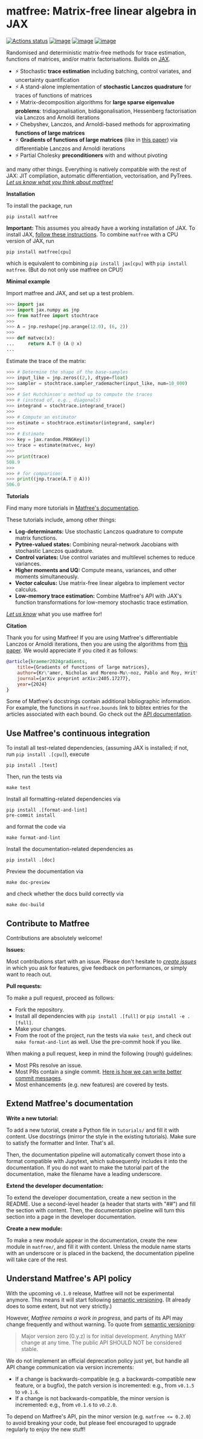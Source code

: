 # matfree: Matrix-free linear algebra in JAX

[![Actions status](https://github.com/pnkraemer/matfree/workflows/ci/badge.svg)](https://github.com/pnkraemer/matfree/actions)
[![image](https://img.shields.io/pypi/v/matfree.svg)](https://pypi.python.org/pypi/matfree)
[![image](https://img.shields.io/pypi/l/matfree.svg)](https://pypi.python.org/pypi/matfree)
[![image](https://img.shields.io/pypi/pyversions/matfree.svg)](https://pypi.python.org/pypi/matfree)

Randomised and deterministic matrix-free methods for trace estimation, functions of matrices, and/or matrix factorisations.
Builds on [JAX](https://jax.readthedocs.io/en/latest/).


- ⚡ Stochastic **trace estimation** including batching, control variates, and uncertainty quantification
- ⚡ A stand-alone implementation of **stochastic Lanczos quadrature** for traces of functions of matrices
- ⚡ Matrix-decomposition algorithms for **large sparse eigenvalue problems**: tridiagonalisation, bidiagonalisation, Hessenberg factorisation via Lanczos and Arnoldi iterations
- ⚡ Chebyshev, Lanczos, and Arnoldi-based methods for approximating **functions of large matrices**
- ⚡ **Gradients of functions of large matrices** (like in [this paper](https://arxiv.org/abs/2405.17277)) via differentiable Lanczos and Arnoldi iterations
- ⚡ Partial Cholesky **preconditioners** with and without pivoting

and many other things.
Everything is natively compatible with the rest of JAX:
JIT compilation, automatic differentiation, vectorisation, and PyTrees.
[_Let us know what you think about matfree!_](https://github.com/pnkraemer/matfree/issues)


**Installation**

To install the package, run

```commandline
pip install matfree
```

**Important:** This assumes you already have a working installation of JAX.
To install JAX, [follow these instructions](https://github.com/google/jax#installation).
To combine `matfree` with a CPU version of JAX, run

```commandline
pip install matfree[cpu]
```
which is equivalent to combining `pip install jax[cpu]` with `pip install matfree`.
(But do not only use matfree on CPU!)

**Minimal example**

Import matfree and JAX, and set up a test problem.

```python
>>> import jax
>>> import jax.numpy as jnp
>>> from matfree import stochtrace
>>>
>>> A = jnp.reshape(jnp.arange(12.0), (6, 2))
>>>
>>> def matvec(x):
...     return A.T @ (A @ x)
...

```

Estimate the trace of the matrix:

```python
>>> # Determine the shape of the base-samples
>>> input_like = jnp.zeros((2,), dtype=float)
>>> sampler = stochtrace.sampler_rademacher(input_like, num=10_000)
>>>
>>> # Set Hutchinson's method up to compute the traces
>>> # (instead of, e.g., diagonals)
>>> integrand = stochtrace.integrand_trace()
>>>
>>> # Compute an estimator
>>> estimate = stochtrace.estimator(integrand, sampler)
>>>
>>> # Estimate
>>> key = jax.random.PRNGKey(1)
>>> trace = estimate(matvec, key)
>>>
>>> print(trace)
508.9
>>>
>>> # for comparison:
>>> print((jnp.trace(A.T @ A)))
506.0

```


**Tutorials**

Find many more tutorials in [Matfree's documentation](https://pnkraemer.github.io/matfree/).

These tutorials include, among other things:

- **Log-determinants:**  Use stochastic Lanczos quadrature to compute matrix functions.
- **Pytree-valued states:** Combining neural-network Jacobians with stochastic Lanczos quadrature.
- **Control variates:** Use control variates and multilevel schemes to reduce variances.
- **Higher moments and UQ:** Compute means, variances, and other moments simultaneously.
- **Vector calculus:** Use matrix-free linear algebra to implement vector calculus.
- **Low-memory trace estimation:** Combine Matfree's API with JAX's function transformations for low-memory stochastic trace estimation.


[_Let us know_](https://github.com/pnkraemer/matfree/issues) what you use matfree for!


**Citation**

Thank you for using Matfree!
If you are using Matfree's differentiable Lanczos or Arnoldi iterations, then you
are using the algorithms from [this paper](https://arxiv.org/abs/2405.17277).
We would appreciate if you cited it as follows:

```bibtex
@article{kraemer2024gradients,
    title={Gradients of functions of large matrices},
    author={Kr\"amer, Nicholas and Moreno-Mu\~noz, Pablo and Roy, Hrittik and Hauberg, S{\o}ren},
    journal={arXiv preprint arXiv:2405.17277},
    year={2024}
}
```

Some of Matfree's docstrings contain additional bibliographic information.
For example, the functions in `matfree.bounds` link to bibtex entries for the articles associated with each bound.
Go check out the [API documentation](https://pnkraemer.github.io/matfree/).


## Use Matfree's continuous integration


To install all test-related dependencies, (assuming JAX is installed; if not, run `pip install .[cpu]`), execute
```commandline
pip install .[test]
```
Then, run the tests via
```commandline
make test
```

Install all formatting-related dependencies via
```commandline
pip install .[format-and-lint]
pre-commit install
```
and format the code via
```commandline
make format-and-lint
```


Install the documentation-related dependencies as

```commandline
pip install .[doc]
```
Preview the documentation via

```commandline
make doc-preview
```

and check whether the docs build correctly via

```commandline
make doc-build
```


## Contribute to Matfree

Contributions are absolutely welcome!

**Issues:**

Most contributions start with an issue.
Please don't hesitate to [_create issues_](https://github.com/pnkraemer/matfree/issues) in which you
ask for features, give feedback on performances, or simply want to reach out.

**Pull requests:**

To make a pull request, proceed as follows:

- Fork the repository.
- Install all dependencies with `pip install .[full]` or `pip install -e .[full]`.
- Make your changes.
- From the root of the project, run the tests via `make test`, and check out `make format-and-lint` as well. Use the pre-commit hook if you like.


When making a pull request, keep in mind the following (rough) guidelines:

* Most PRs resolve an issue.
* Most PRs contain a single commit. [Here is how we can write better commit messages](https://www.freecodecamp.org/news/how-to-write-better-git-commit-messages/).
* Most enhancements (e.g. new features) are covered by tests.


## Extend Matfree's documentation

**Write a new tutorial:**

To add a new tutorial, create a Python file in `tutorials/` and fill it with content.
Use docstrings (mirror the style in the existing tutorials).
Make sure to satisfy the formatter and linter.
That's all.

Then, the documentation pipeline will automatically convert those into a format compatible
with Jupytext, which subsequently includes it into the documentation.
If you do not want to make the tutorial part of the documentation, make the filename
have a leading underscore.


**Extend the developer documentation:**

To extend the developer documentation, create a new section in the README.
Use a second-level header (a header that starts with "##") and fill the section
with content.
Then, the documentation pipeline will turn this section into a page in the developer documentation.


**Create a new module:**

To make a new module appear in the documentation, create the new module in `matfree/`,
and fill it with content.
Unless the module name starts with an underscore or is placed in the backend,
the documentation pipeline will take care of the rest.


## Understand Matfree's API policy

With the upcoming `v0.1.0` release, Matfree will not be experimental anymore.
This means it will start following [semantic versioning](https://semver.org/).
(It already does to some extent, but not very strictly.)

However, _Matfree remains a work in progress_, and parts of its API may change frequently and without warning.
To quote from [semantic versioning](https://semver.org/):

> Major version zero (0.y.z) is for initial development. Anything MAY change at any time. The public API SHOULD NOT be considered stable.


We do not implement an official deprecation policy just yet, but handle all API change communication via version increments:

- If a change is backwards-compatible (e.g. a backwards-compatible new feature, or a bugfix), the patch version is incremented: e.g., from `v0.1.5` to `v0.1.6`.
- If a change is not backwards-compatible, the minor version is incremented: e.g., from `v0.1.6` to `v0.2.0`.

To depend on Matfree's API, pin the minor version (e.g. `matfree <= 0.2.0`) to avoid breaking your code, but please feel encouraged to upgrade regularly to enjoy the new stuff!
